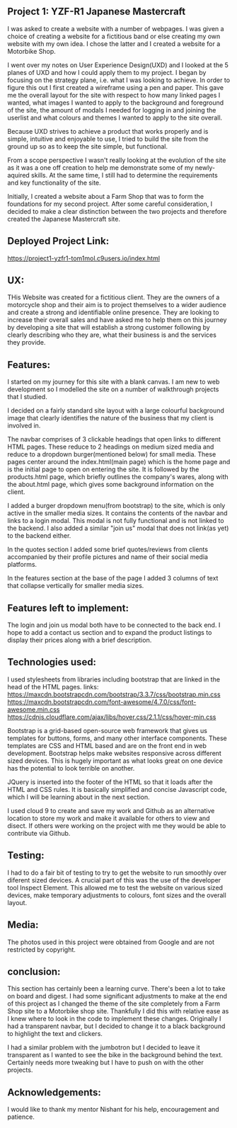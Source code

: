 ## Project 1: YZF-R1 Japanese Mastercraft

I was asked to create a website with a number of webpages.
I was given a choice of creating a website for a fictitious band or else creating
my own website with my own idea. I chose the latter and I created a website for 
a Motorbike Shop. 

I went over my notes on User Experience Design(UXD) and I looked at the 5 planes 
of UXD and how I could apply them to my project. 
I began by focusing on the strategy plane, i.e. what I was looking to achieve.
In order to figure this out I first created a wireframe using a pen and paper. 
This gave me the overall layout for the site with respect to how many linked 
pages I wanted, what images I wanted to apply to the background and foreground 
of the site, the amount of modals I needed for logging in and joining the userlist
and what colours and themes I wanted to apply to the site overall. 


Because UXD strives to achieve a product that works properly and is simple, 
intuitive and enjoyable to use, I tried to build the site from the ground up so as
to keep the site simple, but functional.

From a scope perspective I wasn't really looking at the evolution of the site as
it was a one off creation to help me demonstrate some of my newly-aquired skills.
At the same time, I still had to determine the requirements and key functionality
of the site. 


Initially, I created a website about a Farm Shop that was to form the foundations for my second project.
After some careful consideration, I decided to make a clear distinction between the two projects and therefore 
created the Japanese Mastercraft site.

## Deployed Project Link:

https://project1-yzfr1-tom1mol.c9users.io/index.html


## UX:

THis Website was created for a fictitious client. They are the owners of a motorcycle shop and their aim is 
to project themselves to a wider audience  and create a strong and identifiable online presence.
They are looking to increase their overall sales and have asked me to help them on this journey by developing
a site that will establish a strong customer following by clearly describing  who they are, what their business is
and the services they provide.


## Features:

I started on my journey for this site with a blank canvas. I am new to web development so I modelled the site
on a number of walkthrough projects that I studied.

I decided on a fairly standard site layout with a large colourful background image that clearly identifies
the nature of the business that my client is involved in.

The navbar comprises of 3 clickable headings that open links to different HTML pages. These reduce to 2 headings 
on medium sized media and reduce to a dropdown burger(mentioned below) for small media.
These pages center around the index.html(main page) which is the home page and is the initial page to open on 
entering the site. It is followed by the products.html page, which briefly outlines the company's wares, along 
with the about.html page, which gives some background information on the client.

I added a burger dropdown menu(from bootstrap) to the site, which is only active in the smaller media sizes. It contains the 
contents of the navbar and links to a login modal. This modal is not fully functional and is not linked to the backend.
I also added a similar "join us" modal that does not link(as yet) to the backend either.

In the quotes section I added some brief quotes/reviews from clients accompanied by their profile pictures and name of their
social media platforms. 

In the features section at the base of the page I added 3 columns of text that collapse vertically for smaller media sizes.



## Features left to implement:

The login and join us modal both have to be connected to the back end. I hope to add a contact us section and to expand the 
product listings to display their prices along with a brief description.


## Technologies used:

I used stylesheets from libraries including bootstrap that are linked in the head of the HTML pages.
links:
https://maxcdn.bootstrapcdn.com/bootstrap/3.3.7/css/bootstrap.min.css
https://maxcdn.bootstrapcdn.com/font-awesome/4.7.0/css/font-awesome.min.css
https://cdnjs.cloudflare.com/ajax/libs/hover.css/2.1.1/css/hover-min.css

Bootstrap is a grid-based open-source web framework that gives us templates for buttons, forms, and many other interface components.
These templates are CSS and HTML based and are on the front end in web development. Bootstrap helps make websites responsive across 
different sized devices. This is hugely important as what looks great on one device has the potential to look terrible on another.


JQuery is inserted into the footer of the HTML so that it loads after the HTML and CSS rules. It is basically simplified and concise 
Javascript code, which I will be learning about in the next section.

I used cloud 9 to create and save my work and Github as an alternative location to store my work and make it available for others to view
and disect. If others were working on the project with me they would be able to contribute via Github.



## Testing:

I had to do a fair bit of testing to try to get the website to run smoothly over diferent sized devices. A crucial part of this was 
the use of the developer tool Inspect Element. This allowed me to test the website on various sized devices, make temporary adjustments
to colours, font sizes and the overall layout.


## Media:

The photos used in this project were obtained from Google and are not restricted by copyright.

## conclusion:

This section has certainly been a learning curve. There's been a lot to take on board and digest. I had some significant 
adjustments to make at the end of this project as I changed the theme of the site completely from a Farm Shop site to a Motorbike shop site. Thankfully I did this 
with relative ease as I knew where to look in the code to implement these changes. Originally I had a transparent navbar, but I decided to change it to a black background to highlight the text and clickers.

I had a similar problem with the jumbotron but I decided to leave it transparent as I wanted to see the bike in the background behind the text. Certainly needs more tweaking but I have to push on with the other projects.

## Acknowledgements:

I would like to thank my mentor Nishant for his help, encouragement and patience. 